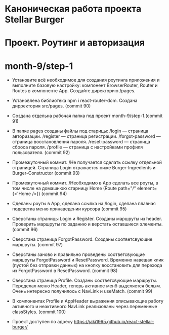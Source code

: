 # Каноническая работа проекта Stellar Burger 
# Проект. Роутинг и авторизация
# month-9/step-1
* Установите всё необходимое для создания роутинга приложения и выполните базовую настройку: компонент BrowserRouter, Router и Routes в компоненте App. Создайте директорию /pages. 
* Установлена библиотека npm i react-router-dom. Создана дирректория src/pages. (commit 90)
* Создана отдельна рабочая папка под проект month-9/step-1.(commit 91)
* В папке pages созданы файлы под старицы: 
      /login — страница авторизации.
      /register — страница регистрации.
      /forgot-password — страница восстановления пароля.
      /reset-password — страница сброса пароля.
      /profile — страница с настройками профиля пользователя.
(commit 92)
* Промежуточный коммит. /Не получается сделать ссылку отдельной страницей. Страница Login отражается ниже Burger-Ingredients и Burger-Constructor
(commit 93)
* Промежуточный коммит. /Необходимо в App сделать все роуты, в том числе на домашнюю старницу Home (Route path="/" element={<'Home />})
(commit 94)
* Сделаны роуты в App, сделана ссылка на /login, сделана плавная подсветка меню принаведении курсора (commit 95)
* Сверстаны страницы Login и Register. Созданы маршруты из header. Проверить маршруты по заданию и верстать оставшиеся элементы. (commit 96)
* Сверстана страница ForgotPassword. Созданы соответсвующие маршруты. (commit 97)
* Сверстаны заново и правильно проведены соответсвующие маршруты ForgotPassword и ResetPassword. Временно навешал клик (пустой без отправки данных) на кнопку восстановить для перехода из ForgotPassword в ResetPassword.  (commit 98)
* Сверстана страница Profile. Созданы соответсвующие маршруты. Переделал меню Header, теперь активное менб выделяется белым. Очень интересно получилось с NavLink и useMatch. (commit 99)
* В компонентах Profile и AppHeader выражения описывающие работу активного и неактивного NavLink реализованы через переменные classStyles. (commit 100)











* Проект доступен по адресу  https://jaki1965.github.io/react-stellar-burger/

  